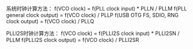 ﻿
系统时钟计算方法：
f(VCO clock) = f(PLL clock input) * PLLN / PLLM
f(PLL general clock output) = f(VCO clock) / PLLP
f(USB OTG FS, SDIO, RNG clock output) = f(VCO clock) / PLLQ

PLLI2S时钟计算方法：
f(VCO clock) = f(PLLI2S clock input) * PLLI2SN / PLLM
f(PLLI2S clock output) = f(VCO clock) / PLLI2SR

